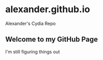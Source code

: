 # alexander.github.io
Alexander's Cydia Repo
## Welcome to my GitHub Page

I'm still figuring things out

